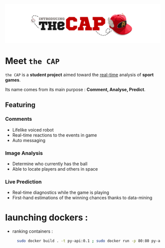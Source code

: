 ![The cap banner](img/THE_CAP.png)

# Meet ```the CAP```

```the CAP``` is a **student project** aimed toward the <ins>real-time</ins> analysis of **sport games**.

Its name comes from its main purpose : **Comment, Analyse, Predict**.



## Featuring

### Comments

- Lifelike voiced robot
- Real-time reactions to the events in game
- Auto messaging

### Image Analysis

- Determine who currently has the ball
- Able to locate players and others in space

### Live Prediction

- Real-time diagnostics while the game is playing
- First-hand estimations of the winning chances thanks to data-mining

# launching dockers :
- ranking containers : 
  ``` bash
    sudo docker build . -t py-api:0.1 ; sudo docker run -p 80:80 py-api:0.1 
  ```
